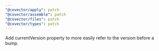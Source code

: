 ```yaml
---
"@covector/apply": patch
"@covector/assemble": patch
"@covector/files": patch
"@covector/types": patch
---
```


Add currentVersion property to more easily refer to the version before a bump.
